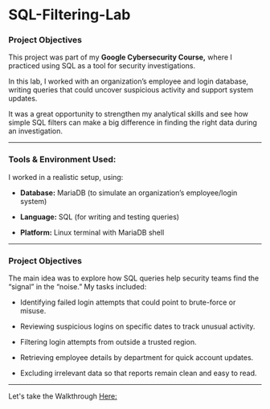 # SQL-Filtering-Lab

### Project Objectives

This project was part of my **Google Cybersecurity Course,** where I practiced using SQL as a tool for security investigations.

In this lab, I worked with an organization’s employee and login database, writing queries that could uncover suspicious activity and support system updates.

It was a great opportunity to strengthen my analytical skills and see how simple SQL filters can make a big difference in finding the right data during an investigation.

---

### Tools & Environment Used:

I worked in a realistic setup, using:

- **Database:** MariaDB (to simulate an organization’s employee/login system)

- **Language:** SQL (for writing and testing queries)

- **Platform:** Linux terminal with MariaDB shell

---

### **Project Objectives**

The main idea was to explore how SQL queries help security teams find the “signal” in the “noise.” My tasks included:

- Identifying failed login attempts that could point to brute-force or misuse.

- Reviewing suspicious logins on specific dates to track unusual activity.

- Filtering login attempts from outside a trusted region.

- Retrieving employee details by department for quick account updates.

- Excluding irrelevant data so that reports remain clean and easy to read.

---
Let's take the Walkthrough [Here:](/walkthrough)
